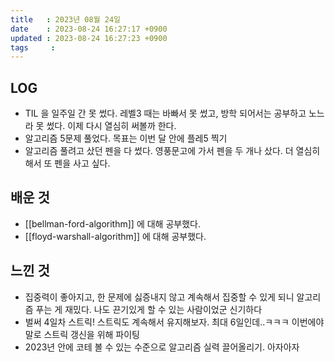 ```yaml
---
title   : 2023년 08월 24일
date    : 2023-08-24 16:27:17 +0900
updated : 2023-08-24 16:27:23 +0900
tags     : 
---
```


## LOG

- TIL 을 일주일 간 못 썼다. 레벨3 때는 바빠서 못 썼고, 방학 되어서는 공부하고 노느라 못 썼다. 이제 다시 열심히 써볼까 한다.
- 알고리즘 5문제 풀었다. 목표는 이번 달 안에 플레5 찍기
- 알고리즘 풀려고 샀던 펜을 다 썼다. 영풍문고에 가서 펜을 두 개나 샀다. 더 열심히 해서 또 펜을 사고 싶다.

## 배운 것

- [[bellman-ford-algorithm]] 에 대해 공부했다.
- [[floyd-warshall-algorithm]] 에 대해 공부했다.

## 느낀 것

- 집중력이 좋아지고, 한 문제에 싫증내지 않고 계속해서 집중할 수 있게 되니 알고리즘 푸는 게 재밌다. 나도 끈기있게 할 수 있는 사람이었군 신기하다
- 벌써 4일차 스트릭! 스트릭도 계속해서 유지해보자. 최대 6일인데..ㅋㅋㅋ 이번에야말로 스트릭 갱신을 위해 파이팅
- 2023년 안에 코테 볼 수 있는 수준으로 알고리즘 실력 끌어올리기. 아자아자